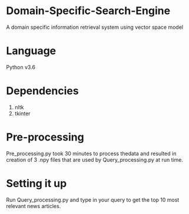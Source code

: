 # Domain-Specific-Search-Engine
A domain specific information retrieval system using vector space model

# Language
Python v3.6

# Dependencies
1. nltk 
2. tkinter

# Pre-processing
Pre_processing.py took 30 minutes to process thedata and resulted in creation of 3 .npy files that are used by Query_processing.py at run time.

# Setting it up
Run Query_processing.py and type in your query to get the top 10 most relevant news articles.
